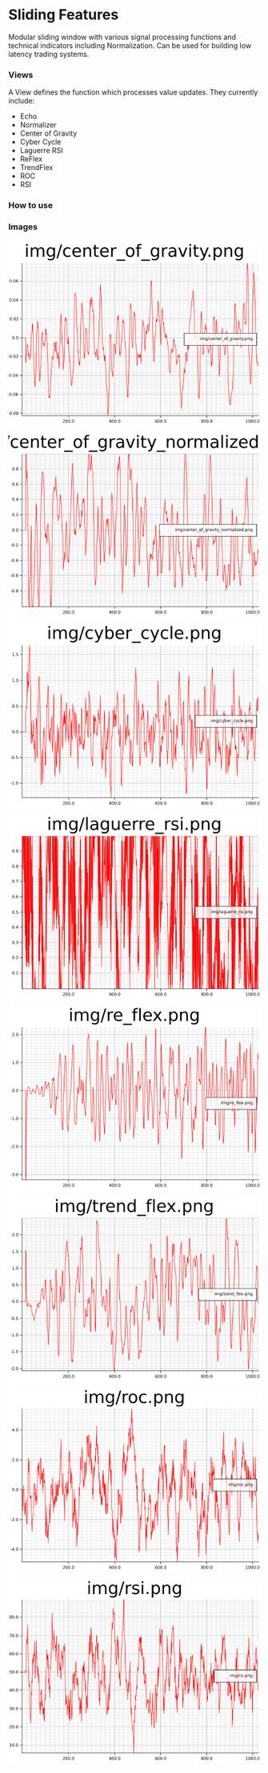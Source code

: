 # Sliding Features
Modular sliding window with various signal processing functions and technical indicators including Normalization. Can be used for building low latency trading systems.

### Views
A View defines the function which processes value updates. They currently include:
- Echo
- Normalizer
- Center of Gravity
- Cyber Cycle
- Laguerre RSI
- ReFlex
- TrendFlex
- ROC
- RSI

### How to use

### Images
![center_of_gravity](img/center_of_gravity.png)
![center_of_gravity_normalized](img/center_of_gravity_normalized.png)
![cyber_cycle](img/cyber_cycle.png)
![laguerre_rsi](img/laguerre_rsi.png)
![re_flex](img/re_flex.png)
![trend_flex](img/trend_flex.png)
![roc](img/roc.png)
![rsi](img/rsi.png)
